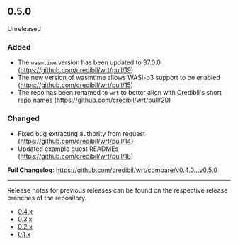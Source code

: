 ## 0.5.0

Unreleased

### Added

* The `wasmtime` version has been updated to 37.0.0 (https://github.com/credibil/wrt/pull/19)
* The new version of wasmtime allows WASI-p3 support to be enabled (https://github.com/credibil/wrt/pull/15)
* The repo has been renamed to `wrt` to better align with Credibil's short repo names (https://github.com/credibil/wrt/pull/20)

### Changed

* Fixed bug extracting authority from request (https://github.com/credibil/wrt/pull/14)
* Updated example guest READMEs (https://github.com/credibil/wrt/pull/18)

**Full Changelog**: https://github.com/credibil/wrt/compare/v0.4.0...v0.5.0

---

Release notes for previous releases can be found on the respective release 
branches of the repository.

<!-- ARCHIVE_START -->
* [0.4.x](https://github.com/credibil/wrt/blob/release-0.4.0/RELEASES.md)
* [0.3.x](https://github.com/credibil/wrt/blob/release-0.3.0/RELEASES.md)
* [0.2.x](https://github.com/credibil/wrt/blob/release-0.2.0/RELEASES.md)
* [0.1.x](https://github.com/credibil/core/blob/release-0.1.0/RELEASES.md)
